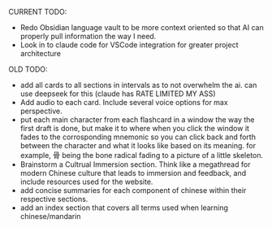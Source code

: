 CURRENT TODO:
- Redo Obsidian language vault to be more context oriented so that AI can properly pull information the way I need.
- Look in to claude code for VSCode integration for greater project architecture


OLD TODO:
- add all cards to all sections in intervals as to not overwhelm the ai. can use deepseek for this (claude has RATE LIMITED MY ASS)
- Add audio to each card. Include several voice options for max perspective. 
- put each main character from each flashcard in a window the way the first draft is done, but make it to where when you click the window it fades to the corrosponding mnemonic so you can click back and forth between the character and what it looks like based on its meaning. for example, 骨 being the bone radical fading to a picture of a little skeleton. 
- Brainstorm a Cultrual Immersion section. Think like a megathread for modern Chinese culture that leads to immersion and feedback, and include resources used for the website.
- add concise summaries for each component of chinese within their respective sections.
- add an index section that covers all terms used when learning chinese/mandarin
